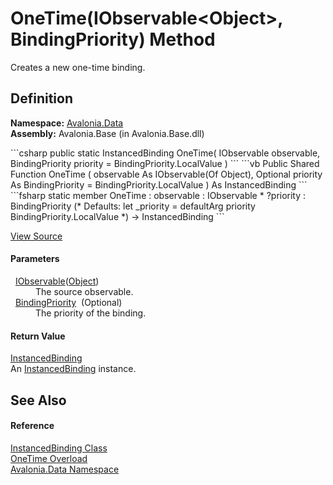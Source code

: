 # OneTime(IObservable&lt;Object&gt;, BindingPriority) Method


Creates a new one-time binding.



## Definition
**Namespace:** <a href="N_Avalonia_Data">Avalonia.Data</a>  
**Assembly:** Avalonia.Base (in Avalonia.Base.dll)

<Tabs groupId="api-code-preview">
<TabItem value="csharp" label="C#">
```csharp
public static InstancedBinding OneTime(
	IObservable<Object?> observable,
	BindingPriority priority = BindingPriority.LocalValue
)
```
</TabItem>
<TabItem value="vb" label="VB">
```vb
Public Shared Function OneTime ( 
	observable As IObservable(Of Object),
	Optional priority As BindingPriority = BindingPriority.LocalValue
) As InstancedBinding
```
</TabItem>
<TabItem value="fsharp" label="F#">
```fsharp
static member OneTime : 
        observable : IObservable<Object> * 
        ?priority : BindingPriority 
(* Defaults:
        let _priority = defaultArg priority BindingPriority.LocalValue
*)
-> InstancedBinding 
```
</TabItem>
</Tabs>



<a href="https://github.com/AvaloniaUI/Avalonia/tree/master/src/Avalonia.Base/Data/InstancedBinding.cs#L108" title="View the source code">View Source</a>



#### Parameters
<dl><dt>  <a href="https://learn.microsoft.com/dotnet/api/system.iobservable-1" target="_blank" rel="noopener noreferrer">IObservable</a>(<a href="https://learn.microsoft.com/dotnet/api/system.object" target="_blank" rel="noopener noreferrer">Object</a>)</dt><dd>The source observable.</dd><dt>  <a href="T_Avalonia_Data_BindingPriority">BindingPriority</a>  (Optional)</dt><dd>The priority of the binding.</dd></dl>

#### Return Value
<a href="T_Avalonia_Data_InstancedBinding">InstancedBinding</a>  
An <a href="T_Avalonia_Data_InstancedBinding">InstancedBinding</a> instance.

## See Also


#### Reference
<a href="T_Avalonia_Data_InstancedBinding">InstancedBinding Class</a>  
<a href="Overload_Avalonia_Data_InstancedBinding_OneTime">OneTime Overload</a>  
<a href="N_Avalonia_Data">Avalonia.Data Namespace</a>  


